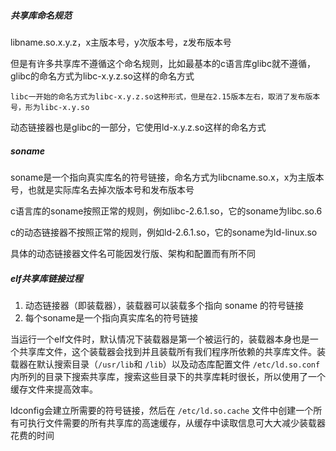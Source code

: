 ##### 共享库命名规范

libname.so.x.y.z，x主版本号，y次版本号，z发布版本号

但是有许多共享库不遵循这个命名规则，比如最基本的c语言库glibc就不遵循，glibc的命名方式为libc-x.y.z.so这样的命名方式

```
libc一开始的命名方式为libc-x.y.z.so这种形式，但是在2.15版本左右，取消了发布版本号，形为libc-x.y.so
```

动态链接器也是glibc的一部分，它使用ld-x.y.z.so这样的命名方式

##### soname

soname是一个指向真实库名的符号链接，命名方式为libcname.so.x，x为主版本号，也就是实际库名去掉次版本号和发布版本号

c语言库的soname按照正常的规则，例如libc-2.6.1.so，它的soname为libc.so.6

c的动态链接器不按照正常的规则，例如ld-2.6.1.so，它的soname为ld-linux.so

具体的动态链接器文件名可能因发行版、架构和配置而有所不同

##### elf共享库链接过程

1. 动态链接器（即装载器），装载器可以装载多个指向 soname 的符号链接
2. 每个soname是一个指向真实库名的符号链接

当运行一个elf文件时，默认情况下装载器是第一个被运行的，装载器本身也是一个共享库文件，这个装载器会找到并且装载所有我们程序所依赖的共享库文件。装载器在默认搜索目录（`/usr/lib`和 `/lib`）以及动态库配置文件 `/etc/ld.so.conf` 内所列的目录下搜索共享库，搜索这些目录下的共享库耗时很长，所以使用了一个缓存文件来提高效率。

ldconfig会建立所需要的符号链接，然后在 `/etc/ld.so.cache` 文件中创建一个所有可执行文件需要的所有共享库的高速缓存，从缓存中读取信息可大大减少装载器花费的时间
